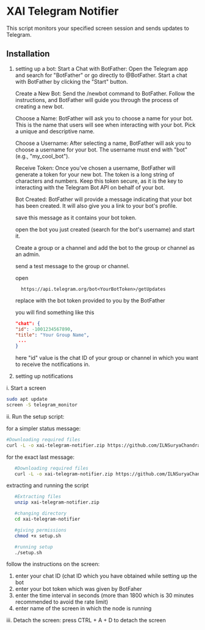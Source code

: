 # XAI Telegram Notifier

This script monitors your specified screen session and sends updates to Telegram.

## Installation
1. setting up a bot:
      Start a Chat with BotFather:
         Open the Telegram app and search for "BotFather" or go directly to @BotFather. Start a chat with BotFather by clicking the "Start" button.
   
      Create a New Bot:
         Send the /newbot command to BotFather. Follow the instructions, and BotFather will guide you through the process of creating a new bot.
   
      Choose a Name:
         BotFather will ask you to choose a name for your bot. This is the name that users will see when interacting with your bot. Pick a unique and descriptive name.
   
      Choose a Username:
         After selecting a name, BotFather will ask you to choose a username for your bot. The username must end with "bot" (e.g., "my_cool_bot").
   
      Receive Token:
         Once you've chosen a username, BotFather will generate a token for your new bot. The token is a long string of characters and numbers. Keep this token secure, as it is the key to interacting with the Telegram Bot API on behalf of your bot.

      Bot Created:
         BotFather will provide a message indicating that your bot has been created. It will also give you a link to your bot's profile.

      save this message as it contains your bot token.
   
      open the bot you just created (search for the bot's username) and start it.

      Create a group or a channel and add the bot to the group or channel as an admin.

      send a test message to the group or channel.
   
      open

         https://api.telegram.org/bot<YourBotToken>/getUpdates

      replace <YourBotToken> with the bot token provided to you by the BotFather

      you will find something like this
      ```json
      "chat": {
      "id": -1001234567890,
      "title": "Your Group Name",
       ...
      }
      ```
      
      here "id" value is the chat ID of your group or channel in which you want to receive the notifications in.
      

2. setting up notifications


i. Start a screen

   ```bash
   sudo apt update
   screen -S telegram_monitor
   ```

ii. Run the setup script:

for a simpler status message:
   ```bash
   #Downloading required files
   curl -L -o xai-telegram-notifier.zip https://github.com/ILNSuryaChandra/xai-telegram-notifier/releases/latest/download/xai-telegram-notifier.zip
   ```

for the exact last message:
```bash
   #Downloading required files
   curl -L -o xai-telegram-notifier.zip https://github.com/ILNSuryaChandra/xai-telegram-notifier/releases/download/v1.0.0/xai-telegram-notifier.zip
   ```

extracting and running the script
```bash
   #Extracting files
   unzip xai-telegram-notifier.zip

   #changing directory
   cd xai-telegram-notifier

   #giving permissions
   chmod +x setup.sh

   #running setup
   ./setup.sh
   ```
   follow the instructions on the screen:
   1. enter your chat ID (chat ID which you have obtained while setting up the bot
   2. enter your bot token which was given by BotFaher
   3. enter the time interval in seconds (more than 1800 which is 30 minutes recommended to avoid the rate limit)
   4. enter name of the screen in which the node is running

iii. Detach the screen:
      press CTRL + A + D to detach the screen

